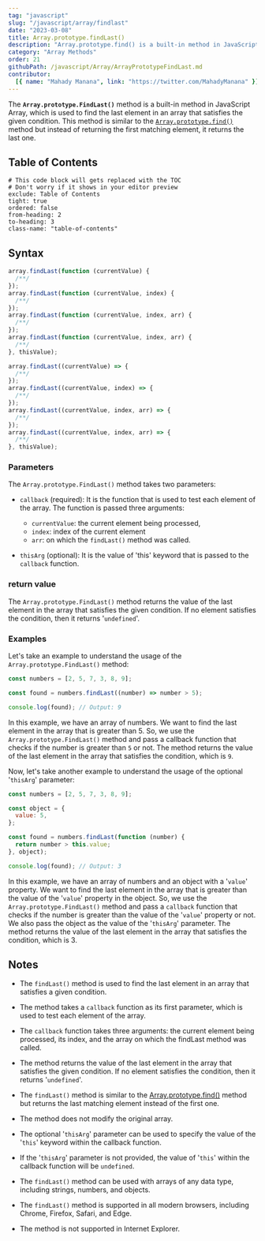 ```yaml
---
tag: "javascript"
slug: "/javascript/array/findlast"
date: "2023-03-08"
title: Array.prototype.findLast()
description: "Array.prototype.find() is a built-in method in JavaScript, which is used to search an array and return the first element that satisfies the provided testing function."
category: "Array Methods"
order: 21
githubPath: /javascript/Array/ArrayPrototypeFindLast.md
contributor:
  [{ name: "Mahady Manana", link: "https://twitter.com/MahadyManana" }]
---
```


The **`Array.prototype.FindLast()`** method is a built-in method in JavaScript Array, which is used to find the last element in an array that satisfies the given condition. This method is similar to the [`Array.prototype.find()`](/javascript/array/find) method but instead of returning the first matching element, it returns the last one.

## Table of Contents

```toc
# This code block will gets replaced with the TOC
# Don't worry if it shows in your editor preview
exclude: Table of Contents
tight: true
ordered: false
from-heading: 2
to-heading: 3
class-name: "table-of-contents"
```

## Syntax

```javascript
array.findLast(function (currentValue) {
  /**/
});
array.findLast(function (currentValue, index) {
  /**/
});
array.findLast(function (currentValue, index, arr) {
  /**/
});
array.findLast(function (currentValue, index, arr) {
  /**/
}, thisValue);

array.findLast((currentValue) => {
  /**/
});
array.findLast((currentValue, index) => {
  /**/
});
array.findLast((currentValue, index, arr) => {
  /**/
});
array.findLast((currentValue, index, arr) => {
  /**/
}, thisValue);
```

### Parameters

The `Array.prototype.FindLast()` method takes two parameters:

- `callback` (required): It is the function that is used to test each element of the array. The function is passed three arguments:

  - `currentValue`: the current element being processed,
  - `index`: index of the current element
  - `arr`: on which the `findLast()` method was called.

- `thisArg` (optional): It is the value of 'this' keyword that is passed to the `callback` function.

### return value

The `Array.prototype.FindLast()` method returns the value of the last element in the array that satisfies the given condition. If no element satisfies the condition, then it returns '`undefined`'.

### Examples

Let's take an example to understand the usage of the `Array.prototype.FindLast()` method:

```javascript
const numbers = [2, 5, 7, 3, 8, 9];

const found = numbers.findLast((number) => number > 5);

console.log(found); // Output: 9
```

In this example, we have an array of numbers. We want to find the last element in the array that is greater than 5. So, we use the `Array.prototype.FindLast()` method and pass a callback function that checks if the number is greater than `5` or not. The method returns the value of the last element in the array that satisfies the condition, which is `9`.

Now, let's take another example to understand the usage of the optional '`thisArg`' parameter:

```js
const numbers = [2, 5, 7, 3, 8, 9];

const object = {
  value: 5,
};

const found = numbers.findLast(function (number) {
  return number > this.value;
}, object);

console.log(found); // Output: 3
```

In this example, we have an array of numbers and an object with a '`value`' property. We want to find the last element in the array that is greater than the value of the '`value`' property in the object. So, we use the `Array.prototype.FindLast()` method and pass a `callback` function that checks if the number is greater than the value of the '`value`' property or not. We also pass the object as the value of the '`thisArg`' parameter. The method returns the value of the last element in the array that satisfies the condition, which is 3.


## Notes

- The `findLast()` method is used to find the last element in an array that satisfies a given condition.

- The method takes a `callback` function as its first parameter, which is used to test each element of the array.

- The `callback` function takes three arguments: the current element being processed, its index, and the array on which the findLast method was called.

- The method returns the value of the last element in the array that satisfies the given condition. If no element satisfies the condition, then it returns '`undefined`'.

- The `findLast()` method is similar to the [Array.prototype.find()](/javascript/array/find) method but returns the last matching element instead of the first one.

- The method does not modify the original array.

- The optional '`thisArg`' parameter can be used to specify the value of the '`this`' keyword within the callback function.

- If the '`thisArg`' parameter is not provided, the value of '`this`' within the callback function will be `undefined`.

- The `findLast()` method can be used with arrays of any data type, including strings, numbers, and objects.

- The `findLast()` method is supported in all modern browsers, including Chrome, Firefox, Safari, and Edge.

- The method is not supported in Internet Explorer.
